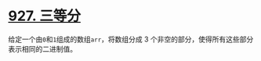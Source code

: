 # [927. 三等分](https://leetcode.cn/problems/three-equal-parts/)

给定一个由`0`和`1`组成的数组`arr`，将数组分成 3 个非空的部分，使得所有这些部分表示相同的二进制值。